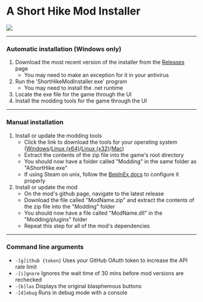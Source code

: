 # A Short Hike Mod Installer

<img src="https://img.shields.io/github/downloads/BrandenEK/AShortHike.Modding.Installer/total?color=248721&style=for-the-badge">

---

### Automatic installation (Windows only)
1. Download the most recent version of the installer from the [Releases](https://github.com/BrandenEK/AShortHike.Modding.Installer/releases) page
   - You may need to make an exception for it in your antivirus
3. Run the 'ShortHikeModInstaller.exe' program
   - You may need to install the .net runtime
4. Locate the exe file for the game through the UI
5. Install the modding tools for the game through the UI

---

### Manual installation
1. Install or update the modding tools
   - Click the link to download the tools for your operating system ([Windows](https://github.com/BrandenEK/AShortHike.ModdingTools/raw/main/modding-tools-windows.zip)/[Linux (x64)](https://github.com/BrandenEK/AShortHike.ModdingTools/raw/main/modding-tools-linux-steam.zip)/[Linux (x32)](https://github.com/BrandenEK/AShortHike.ModdingTools/raw/main/modding-tools-linux-itch.zip)/[Mac](https://github.com/BrandenEK/AShortHike.ModdingTools/raw/main/modding-tools-mac.zip))
   - Extract the contents of the zip file into the game's root directory
   - You should now have a folder called "Modding" in the same folder as "AShortHike.exe"
   - If using Steam on unix, follow the [BepInEx docs](https://docs.bepinex.dev/articles/advanced/steam_interop.html) to configure it properly
2. Install or update the mod
   - On the mod's github page, navigate to the latest release
   - Download the file called "ModName.zip" and extract the contents of the zip file into the "Modding" folder
   - You should now have a file called "ModName.dll" in the "Modding/plugins" folder
   - Repeat this step for all of the mod's dependencies

---

### Command line arguments
- ```-[g]ithub {token}``` Uses your GitHub OAuth token to increase the API rate limit
- ```-[i]gnore``` Ignores the wait time of 30 mins before mod versions are rechecked
- ```-[b]las``` Displays the original blasphemous buttons
- ```-[d]ebug``` Runs in debug mode with a console
